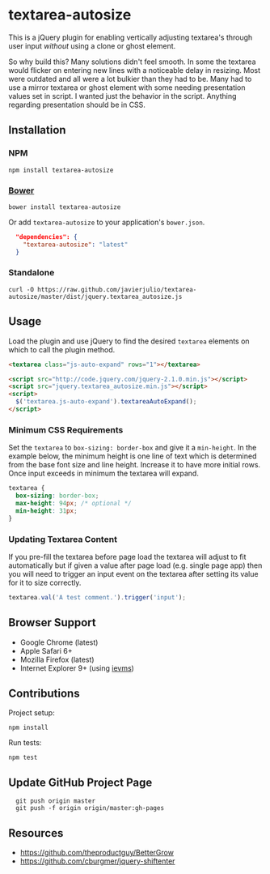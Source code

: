 # textarea-autosize

This is a jQuery plugin for enabling vertically adjusting textarea's through user input *without* using a clone or ghost element.

So why build this? Many solutions didn't feel smooth. In some the textarea would flicker on entering new lines with a noticeable delay in resizing. Most were outdated and all were a lot bulkier than they had to be. Many had to use a mirror textarea or ghost element with some needing presentation values set in script. I wanted just the behavior in the script. Anything regarding presentation should be in CSS.

## Installation

### NPM

```
npm install textarea-autosize
```

### [Bower](http://bower.io)

```
bower install textarea-autosize
```

Or add `textarea-autosize` to your application's `bower.json`.

```json
  "dependencies": {
    "textarea-autosize": "latest"
  }
```

### Standalone

```
curl -O https://raw.github.com/javierjulio/textarea-autosize/master/dist/jquery.textarea_autosize.js
```

## Usage

Load the plugin and use jQuery to find the desired `textarea` elements on which to call the plugin method.

```html
<textarea class="js-auto-expand" rows="1"></textarea>

<script src="http://code.jquery.com/jquery-2.1.0.min.js"></script>
<script src="jquery.textarea_autosize.min.js"></script>
<script>
  $('textarea.js-auto-expand').textareaAutoExpand();
</script>
```

### Minimum CSS Requirements

Set the `textarea` to `box-sizing: border-box` and give it a `min-height`. In the example below, the minimum height is one line of text which is determined from the base font size and line height. Increase it to have more initial rows. Once input exceeds in minimum the textarea will expand.

```css
textarea {
  box-sizing: border-box;
  max-height: 94px; /* optional */
  min-height: 31px;
}
```

### Updating Textarea Content

If you pre-fill the textarea before page load the textarea will adjust to fit automatically but if given a value after page load (e.g. single page app) then you will need to trigger an input event on the textarea after setting its value for it to size correctly.

```js
textarea.val('A test comment.').trigger('input');
```

## Browser Support

* Google Chrome (latest)
* Apple Safari 6+
* Mozilla Firefox (latest)
* Internet Explorer 9+ (using [ievms](https://github.com/xdissent/ievms))

## Contributions

Project setup:

```
npm install
```

Run tests:

```
npm test
```

## Update GitHub Project Page

      git push origin master
      git push -f origin origin/master:gh-pages

## Resources

* https://github.com/theproductguy/BetterGrow
* https://github.com/cburgmer/jquery-shiftenter
